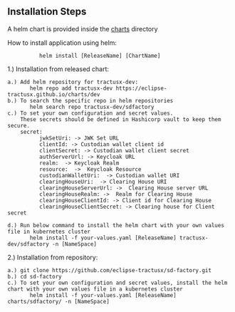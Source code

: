## Installation Steps

A helm chart is provided inside the [charts](sd-factory/charts) directory

How to install application using helm:  <br />

              helm install [ReleaseName] [ChartName]

1.) Installation from released chart: <br />
    
    a.) Add helm repository for tractusx-dev:
           helm repo add tractusx-dev https://eclipse-tractusx.github.io/charts/dev
    b.) To search the specific repo in helm repositories 
           helm search repo tractusx-dev/sdfactory
    c.) To set your own configuration and secret values.
        These secrets should be defined in Hashicorp vault to keep them secure.
        secret:
              jwkSetUri: -> JWK Set URL
              clientId: -> Custodian wallet client id
              clientSecret: -> Custodian wallet client secret
              authServerUrl: -> Keycloak URL
              realm:  -> Keycloak Realm
              resource:  ->  Keycloak Resource
              custodianWalletUri:  -> Custodian wallet URI
              clearingHouseUri:  -> Clearing House URI
              clearingHouseServerUrl: ->  Clearing House server URL
              clearingHouseRealm: ->  Realm for Clearing House
              clearingHouseClientId: -> Client id for Clearing House
              clearingHouseClientSecret: -> Clearing house for Client secret

    d.) Run below command to install the helm chart with your own values file in kubernetes cluster
           helm install -f your-values.yaml [ReleaseName] tractusx-dev/sdfactory -n [NameSpace]

 


2.) Installation from repository:
        
    a.) git clone https://github.com/eclipse-tractusx/sd-factory.git
    b.) cd sd-factory
    c.) To set your own configuration and secret values, install the helm chart with your own values file in a kubernetes cluster
           helm install -f your-values.yaml [ReleaseName] charts/sdfactory/ -n [NameSpace]
